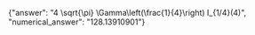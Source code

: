{"answer": "4 \\sqrt{\\pi} \\Gamma\\left(\\frac{1}{4}\\right) I_{1/4}(4)", "numerical_answer": "128.13910901"}